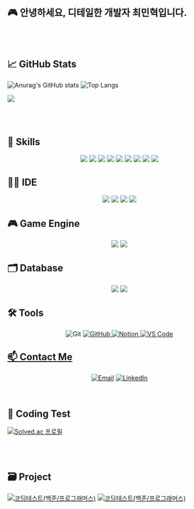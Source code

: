 ## 🎮 안녕하세요, 디테일한 개발자 최민혁입니다.

<br><br>
## 📈 GitHub Stats 
![Anurag's GitHub stats](https://github-readme-stats.vercel.app/api?username=minhyeok1232&show_icons=true&theme=radical&show=discussions_started,discussions_answered,prs_merged,prs_merged_percentage)
![Top Langs](https://github-readme-stats.vercel.app/api/top-langs/?username=minhyeok1232&theme=radical&hide=php,html,Jupyter%20Notebook)

![](./profile-3d-contrib/profile-night-green.svg)

<br><br>
## 🚀 Skills
<p align="center">
<img src = "https://img.shields.io/badge/C-00599C?style=flat-square&logo=c&logoColor=white"/></a>
<img src = "https://img.shields.io/badge/CPlusPlus-00599C?style=flat-square&logo=cplusplus&logoColor=ffffff"/>
<img src = "https://img.shields.io/badge/CSharp-239120?style=flat-square&logo=csharp&logoColor=ffffff"/>
<img src = "https://img.shields.io/badge/R-276DC3?style=flat-square&logo=r&logoColor=white"/></a>
<img src = "https://img.shields.io/badge/Java-ED8B00?style=flat-square&logo=openjdk&logoColor=white"/></a>
<img src = "https://img.shields.io/badge/blender-%23F5792A.svg?style=flat-square&logo=blender&logoColor=white"/></a>
<img src = "https://img.shields.io/badge/DirectX11-76B900?style=flat-square&logo=nvidia&logoColor=ffffff"/>
<img src = "https://img.shields.io/badge/Win32API-0078D4?style=flat-square&logo=windows11&logoColor=ffffff"/>
<img src = "https://img.shields.io/badge/fmodel-0C322C?style=flat-square&logo=fmodel&logoColor=white"/>

## 👩‍💻 IDE
<p align="center">
<img src="https://img.shields.io/badge/Visual Studio-5C2D91?style=flat-square&logo=visualstudio&logoColor=ffffff"/>
<img src="https://img.shields.io/badge/VS Code-007ACC?style=flat-square&logo=visualstudiocode&logoColor=ffffff"/>
<img src = "https://img.shields.io/badge/CLion-000000?style=flat-square&logo=clion&logoColor=white"/></a>
<img src = "https://img.shields.io/badge/Rider-000000?style=flat-square&logo=Rider&logoColor=white"/></a>

<br>

## 🎮 Game Engine
<p align="center">
<img src="https://img.shields.io/badge/Unity-000000?style=flat-square&logo=unity&logoColor=ffffff"/>
<img src = "https://img.shields.io/badge/unrealengine-%23313131.svg?style=flat-square&logo=unrealengine&logoColor=white"/></a>

<br>

## 🗂️ Database
<p align="center">
<img src = "https://img.shields.io/badge/Firebase-039BE5?style=flat-square&logo=Firebase&logoColor=white"/></a>
<img src = "https://img.shields.io/badge/MySQL-00000F?style=flat-square&logo=mysql&logoColor=white"/></a>

<br>

## 🛠️ Tools
<p align="center">
  <img src="https://img.shields.io/badge/git-F05033.svg?style=flat-square&logo=git&logoColor=white" alt="Git">
  <a href="https://github.com/minhyeok1232"><img src="https://img.shields.io/badge/github-181717.svg?style=flat-square&logo=github&logoColor=white" alt="GitHub">
  <a href="https://www.notion.so/e0c534ed007b4a018043b14a7a079ebf"><img src="https://img.shields.io/badge/Notion-F3F3F3.svg?style=flat-square&logo=notion&logoColor=black" alt="Notion">
  <img src="https://img.shields.io/badge/VSCode-2C2C32.svg?style=flat-square&logo=visual-studio-code&logoColor=22ABF3" alt="VS Code">

## 📫 Contact Me
<p align="center">
  <a href="mailto:hani345@naver.com"><img src="https://img.shields.io/badge/Email-D14836?style=flat-square&logo=gmail&logoColor=white" alt="Email"></a>
  <a href="https://www.linkedin.com/feed/?trk=guest_homepage-basic_google-one-tap-submit"><img src="https://img.shields.io/badge/LinkedIn-0077B5?style=flat-square&logo=linkedin&logoColor=white" alt="LinkedIn"></a>
</p>

<br>

## 📖 **Coding Test**
[![Solved.ac
프로필](http://mazassumnida.wtf/api/v2/generate_badge?boj=hani345)](https://solved.ac/hani345)

<br><br>
## 🗃 **Project**
<a href="https://github.com/minhyeok1232/codingTest"><img src="https://github-readme-stats.vercel.app/api/pin/?username=minhyeok1232&repo=codingTest&theme=react&hide_border=true&show_icons=false" alt="코딩테스트(백준/프로그래머스)" /></a>
<a href="https://github.com/minhyeok1232/UnityProject"><img src="https://github-readme-stats.vercel.app/api/pin/?username=minhyeok1232&repo=UnityProject&theme=react&hide_border=true&show_icons=false" alt="코딩테스트(백준/프로그래머스)" /></a>


